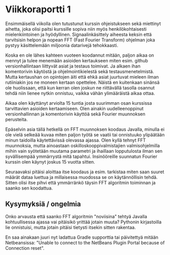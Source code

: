 # Viikkoraportti 1 

Ensimmäisellä viikolla olen tutustunut kurssin ohjeistukseen sekä miettinyt aihetta, joka olisi paitsi kurssille sopiva niin myös henkilökohtaisesti mielenkiintoinen ja hyödyllinen.
Signaalinkäsittely aiheesta keksin että tarvitsisin helpon ja nopean FFT (Fast Fourier Transform) ohjelman joka pystyy käsittelemään miljoonia datarivejä tehokkaasti.

Koska en ole lähes kahteen vuoteen koodannut mitään, paljon aikaa on mennyt ja tulee menemään asioiden kertaukseen miten esim. github versionhallintaan liittyvät asiat ja testaus toimivat.
Ja alkaen ihan komentorivin käytöstä ja ohjelmointikielestä sekä testausmenetelmistä. Mutta kertaushan on opintojen äiti että ehkä asiat juurtuvat mieleen ilman rutiiniakin jos ne moneen kertaan opettelee.
Näistä en kuitenkaan sinänsä ole huolissaan, että kun  kerran olen joskun ne riittävällä tasolla osannut tehdä niin lienee nytkin onnistuu, vaikka vähän ylimääräistä aikaa ottaa.

Aikaa olen käyttänyt arviolta 15 tuntia josta suurimman osan kurssissa tarvittavien asioiden kertaamiseen. Olen ainakin uudelleenoppinut versionhallinnan ja komentorivin käyttöä sekä Fourier muunnoksen perusteita.

Epäselvin asia tällä hetkellä on FFT muunnoksen koodaus Javalla, minulla ei ole vielä selkeää kuvaa miten paljon työtä se vaatii tai onnistuuko ylipäätään minun taidoilla käytettävissä olevassa ajassa.
Olen kyllä tehnyt FFT muunnoksia, mutta ainoastaan oskilloskooppivalmistajien valmisohjelmilla mihin vain syötetään muutama parametri ja ihaillaan lopputulosta ilman sen syvällisempää ymmärrystä mitä tapahtui.
Insinööreille suunnatun Fourier kurssin olen käynyt joskus 15 vuotta sitten.

Seuraavaksi pitäisi aloittaa itse koodaus ja esim. tarkistaa miten saan suuret määrät dataa luettua ja millaisessa muodossa se on käytännöllisin tehdä.
Sitten olisi itse pihvi että ymmärränkö täysin FFT algoritmin toiminnan ja saanko sen koodattua.

## Kysymyksiä / ongelmia

Onko arvausta että saanko FFT algoritmin "noviisina" tehtyä Javalla kohtuullisessa ajassa vai pitäisikö yrittää jotain muuta? Pythonin kirjastoilla lie onnistuisi, mutta jotain pitäisi tietysti itsekin sitten rakentaa.

En saa ainakaan juuri nyt ladattua Gradle supporttia tai päivitettyä mitään Netbeansissa: "Unable to connect to the NetBeans Plugin Portal because of Connection reset". 

